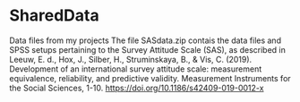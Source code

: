 # SharedData
Data files from my projects
The file SASdata.zip contais the data files and SPSS setups pertaining to the Survey Attitude Scale (SAS), as described in
Leeuw, E. d., Hox, J., Silber, H., Struminskaya, B., & Vis, C. (2019). Development of an international survey attitude scale: measurement equivalence, reliability, and predictive validity. Measurement Instruments for the Social Sciences, 1-10. https://doi.org/10.1186/s42409-019-0012-x
